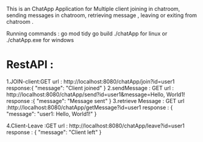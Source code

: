 This is an ChatApp Application  for Multiple client joining in chatroom, sending messages in chatroom, retrieving message , leaving or exiting from chatroom .

Running commands  : 
    go mod tidy 
    go build
   ./chatApp for linux or ./chatApp.exe for windows

# RestAPI : 
1.JOIN-client:GET
url : http://localhost:8080/chatApp/join?id=user1
response:{
    "message": "Client joined"
}
2.sendMessage : GET
url : http://localhost:8080/chatApp/send?id=user1&message=Hello, World1!
response :{
    "message": "Message sent"
}
3.retrieve Message : GET
url :http://localhost:8080/chatApp/getMessage?id=user1
response : {
    "message": "user1: Hello, World1!"
}

4.Client-Leave :GET
 url : http://localhost:8080/chatApp/leave?id=user1
response : 
{
    "message": "Client left"
}



